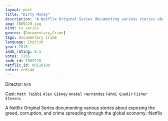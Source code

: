 ```yaml
---
layout: post
title: "Dirty Money"
description: "A Netflix Original Series documenting various stories about exposing the greed, corruption, and crime spreading through the global economy.::Netflix.."
img: 7889220.jpg
kind: tv series
genres: [Documentary,Crime]
tags: Documentary Crime 
language: English
year: 2018
imdb_rating: 8.1
votes: 7265
imdb_id: 7889220
netflix_id: 80118100
color: ee6c4d
---
```

Director: `N/A`  

Cast: `Matt Taibbi` `Alex Gibney` `Anabel Hernández` `Fahmi Quadir` `Fisher Stevens` 

A Netflix Original Series documenting various stories about exposing the greed, corruption, and crime spreading through the global economy.::Netflix